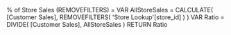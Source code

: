 % of Store Sales (REMOVEFILTERS) = 
VAR AllStoreSales = 
CALCULATE(
    [Customer Sales],
    REMOVEFILTERS(
        'Store Lookup'[store_id]
    )
)
VAR Ratio = 
DIVIDE(
    [Customer Sales],
    AllStoreSales
)
RETURN
Ratio
